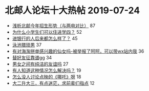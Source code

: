 # 北邮人论坛十大热帖 2019-07-24

- [浅析北邮今年招生形势（与两电对比）](https://bbs.byr.cn/article/Picture/3245708) 87
- [为什么小学生们可以住进学四？](https://bbs.byr.cn/article/Talking/6137511) 52
- [进银行的人后来都怎么样了？](https://bbs.byr.cn/article/Job/2041095) 45
- [泳池猥琐男](https://bbs.byr.cn/article/Swim/126739) 37
- [有对海淘拼单感兴趣的仙女吗-被举报了呵呵，可以带wx站内我](https://bbs.byr.cn/article/Beauty/328308) 36
- [替好友征靠谱gg](https://bbs.byr.cn/article/Friends/1932332) 34
- [男女之间有纯洁的友谊吗](https://bbs.byr.cn/article/Feeling/3116911) 27
- [有人知道这种情况怎么解决吗？](https://bbs.byr.cn/article/CPP/99230) 19
- [怎么没人讨论点映的《哪吒》呀](https://bbs.byr.cn/article/Movie/314579) 18
- [大二升大三，有点迷茫，求前辈们指点](https://bbs.byr.cn/article/GoAbroad/365504) 12


